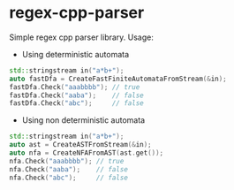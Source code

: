 # regex-cpp-parser
Simple regex cpp parser library. 
Usage:

* Using deterministic automata 
```c++
std::stringstream in("a*b+");
auto fastDfa = CreateFastFiniteAutomataFromStream(&in);
fastDfa.Check("aaabbbb"); // true
fastDfa.Check("aaba");    // false
fastDfa.Check("abc");     // false
```
  
* Using non deterministic automata
```c++
std::stringstream in("a*b+");
auto ast = CreateASTFromStream(&in);
auto nfa = CreateNFAFromAST(ast.get());
nfa.Check("aaabbbb"); // true
nfa.Check("aaba");    // false
nfa.Check("abc");     // false
```
